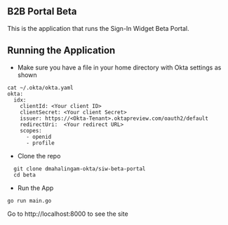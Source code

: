 ## B2B Portal Beta
This is the application that runs the Sign-In Widget Beta Portal. 

## Running the Application

* Make sure you have a file in your home directory with Okta settings as shown
```
cat ~/.okta/okta.yaml 
okta:
  idx:
    clientId: <Your client ID>
    clientSecret: <Your client Secret>
    issuer: https://<Okta-Tenant>.oktapreview.com/oauth2/default
    redirectUri:  <Your redirect URL>
    scopes:
      - openid
      - profile
  ```

* Clone the repo
```
  git clone dmahalingam-okta/siw-beta-portal
  cd beta
```

* Run the App
```
go run main.go
```

Go to http://localhost:8000 to see the site

